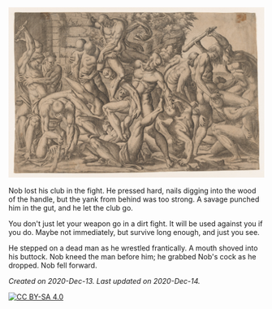 ![Jean Mignon's Combat of Naked Men](/Images/Jean%20Mignon%20Combat%20of%20Naked%20Men.jpg)

Nob lost his club in the fight. He pressed hard, nails digging into the wood of the handle, but the yank from behind was too strong. A savage punched him in the gut, and he let the club go.

You don't just let your weapon go in a dirt fight. It will be used against you if you do. Maybe not immediately, but survive long enough, and just you see.

He stepped on a dead man as he wrestled frantically. A mouth shoved into his buttock. Nob kneed the man before him; he grabbed Nob's cock as he dropped. Nob fell forward.

*Created on 2020-Dec-13. Last updated on 2020-Dec-14.* 

[![CC BY-SA 4.0][cc0-image]][cc0]

[cc0]: https://raw.githubusercontent.com/13saints/animated-goggles/main/LICENSE
[cc0-image]: https://licensebuttons.net/l/zero/1.0/88x31.png
